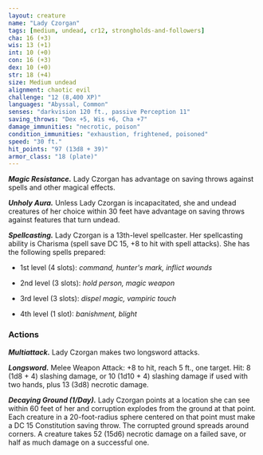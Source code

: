 ```yaml
---
layout: creature
name: "Lady Czorgan"
tags: [medium, undead, cr12, strongholds-and-followers]
cha: 16 (+3)
wis: 13 (+1)
int: 10 (+0)
con: 16 (+3)
dex: 10 (+0)
str: 18 (+4)
size: Medium undead
alignment: chaotic evil
challenge: "12 (8,400 XP)"
languages: "Abyssal, Common"
senses: "darkvision 120 ft., passive Perception 11"
saving_throws: "Dex +5, Wis +6, Cha +7"
damage_immunities: "necrotic, poison"
condition_immunities: "exhaustion, frightened, poisoned"
speed: "30 ft."
hit_points: "97 (13d8 + 39)"
armor_class: "18 (plate)"
---
```


***Magic Resistance.*** Lady Czorgan has advantage
on saving throws against spells and other
magical effects.

***Unholy Aura.*** Unless Lady Czorgan is incapacitated,
she and undead creatures of her choice
within 30 feet have advantage on saving throws
against features that turn undead.

***Spellcasting.*** Lady Czorgan is a 13th-level spellcaster.
Her spellcasting ability is Charisma (spell
save DC 15, +8 to hit with spell attacks). She has
the following spells prepared:

* 1st level (4 slots): <i>command, hunter's mark, inflict wounds</i>

* 2nd level (3 slots): <i>hold person, magic weapon</i>

* 3rd level (3 slots): <i>dispel magic, vampiric touch</i>

* 4th level (1 slot): <i>banishment, blight</i>

### Actions

***Multiattack.*** Lady Czorgan makes two longsword
attacks.

***Longsword.*** Melee Weapon Attack: +8 to hit,
reach 5 ft., one target. Hit: 8 (1d8 + 4) slashing
damage, or 10 (1d10 + 4) slashing damage if used
with two hands, plus 13 (3d8) necrotic damage.

***Decaying Ground (1/Day).*** Lady Czorgan points
at a location she can see within 60 feet of her and corruption explodes
from the ground at that point. Each
creature in a 20-foot-radius sphere centered on
that point must make a DC 15 Constitution saving
throw. The corrupted ground spreads around
corners. A creature takes 52 (15d6) necrotic
damage on a failed save, or half as much damage
on a successful one.

